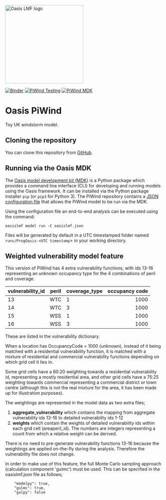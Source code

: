 <img src="https://oasislmf.org/packages/oasis_theme_package/themes/oasis_theme/assets/src/oasis-lmf-colour.png" alt="Oasis LMF logo" width="250"/>

[![Binder](https://mybinder.org/badge.svg)](https://mybinder.org/v2/gh/OasisLMF/OasisPiWind/master)
[![PiWind Testing](https://github.com/OasisLMF/OasisPiWind/actions/workflows/test.yml/badge.svg?branch=master)](https://github.com/OasisLMF/OasisPiWind/actions/workflows/test.yml)
[![PiWind MDK](https://github.com/OasisLMF/OasisPiWind/actions/workflows/run_mdk.yml/badge.svg?branch=master)](https://github.com/OasisLMF/OasisPiWind/actions/workflows/run_mdk.yml)

# Oasis PiWind
Toy UK windstorm model.

## Cloning the repository

You can clone this repository from <a href="https://github.com/OasisLMF/OasisPiWind" target="_blank">GitHub</a>.

## Running via the Oasis MDK

The <a href="https://pypi.org/project/oasislmf/" target="_blank">Oasis model development kit (MDK)</a> is a Python package which provides a command line interface (CLI) for developing and running models using the Oasis framework. It can be installed via the Python package installer `pip` (or `pip3` for Python 3). The PiWind repository contains a <a href="https://github.com/OasisLMF/OasisPiWind/blob/master/oasislmf.json" target="_blank">JSON configuration file</a> that allows the PiWind model to be run via the MDK.

Using the configuration file an end-to-end analysis can be executed using the command:

	oasislmf model run -C oasislmf.json

Files will be generated by default in a UTC timestamped folder named `runs/ProgOasis-<UTC timestamp`> in your working directory.

## Weighted vulnerability model feature

This version of PiWind has 4 extra vulnerability functions, with ids 13-16 representing an unknown occupancy type for the 4 combinations of peril and coverage.

| vulnerability_id | peril    | coverage_type   | occupancy code   |
|:-----------------|----------|-----------------| ----------------:|
|       13         | WTC      |    1            | 1000             |
|       14         | WTC      |    3            | 1000             |
|       15         | WSS      |    1            | 1000             |
|       16         | WSS      |    3            | 1000             |


These are listed in the vulnerability dictionary.

When a location has OccupancyCode = 1000 (unknown), instead of it being matched with a residential vulnerability function, it is matched with a mixture of residential and commercial vulnerability functions depending on which grid cell it lies in.

Some grid cells have a 80:20 weighting towards a residential vulnerability id, representing a mostly residential area, and other grid cells have a 75:25 weighting towards commercial representing a commercial district or town centre (although this is not the real mixture for the area, it has been made up for illustration purposes).

The weightings are represented in the model data as two extra files;

1) **aggregate_vulnerability** which contains the mapping from aggregate vulnerability ids 13-16 to detailed vulnerability ids 1-12 
2) **weights** which contain the weights of detailed vulnerability ids within each grid cell (areaperil_id). The numbers are integers representing a count from which a relative weight can be derived.

There is no need to pre-generate vulnerability functions 13-16 because the weightings are applied on-the-fly during the analysis. Therefore the vulnerability file does not change.

In order to make use of this feature, the full Monte Carlo sampling approach (calculation component 'gulmc') must be used. This can be specified in the oasislmf.json file as follows;

```
    "modelpy": true,
    "gulmc": true,
    "gulpy": false
```